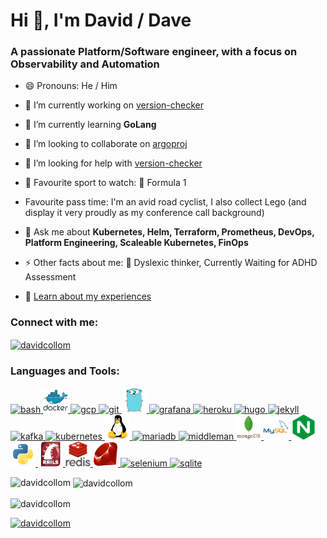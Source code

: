 # Hi 👋, I'm David / Dave
### A passionate Platform/Software engineer, with a focus on Observability and Automation

<p align="left">  </p>

- 😄 Pronouns: He / Him

- 🔭 I’m currently working on [version-checker](https://github.com/jetstack/version-checker)

- 🌱 I’m currently learning **GoLang**

- 👯 I’m looking to collaborate on [argoproj](https://github.com/argoproj)

- 🤝 I’m looking for help with [version-checker](https://github.com/jetstack/version-checker)

- 🏅 Favourite sport to watch: 🏁 Formula 1

- Favourite pass time: I'm an avid road cyclist, I also collect Lego (and display it very proudly as my conference call background)

- 💬 Ask me about **Kubernetes, Helm, Terraform, Prometheus, DevOps, Platform Engineering, Scaleable Kubernetes, FinOps**

- ⚡ Other facts about me: 🧠 Dyslexic thinker, Currently Waiting for ADHD Assessment

- 📄 [Learn about my experiences](https://david.collom.co.uk/cv.pdf)

### Connect with me:
<p align="left">
<a href="https://linkedin.com/in/davidcollom" target="blank"><img align="center" src="https://raw.githubusercontent.com/rahuldkjain/github-profile-readme-generator/master/src/images/icons/Social/linked-in-alt.svg" alt="davidcollom" height="30" width="40" /></a>
</p>

### Languages and Tools:
<p align="left">
  <a href="https://www.gnu.org/software/bash/" target="_blank" rel="noreferrer">
  <img src="https://www.vectorlogo.zone/logos/gnu_bash/gnu_bash-icon.svg" alt="bash" width="40" height="40"
  />
</a>
<a href="https://www.docker.com/" target="_blank" rel="noreferrer">
  <img
    src="https://raw.githubusercontent.com/devicons/devicon/master/icons/docker/docker-original-wordmark.svg" alt="docker" width="40" height="40"
  />
</a>
<a href="https://cloud.google.com" target="_blank" rel="noreferrer">
  <img
    src="https://www.vectorlogo.zone/logos/google_cloud/google_cloud-icon.svg" alt="gcp" width="40" height="40"
  />
</a>
<a href="https://git-scm.com/" target="_blank" rel="noreferrer">
  <img
    src="https://www.vectorlogo.zone/logos/git-scm/git-scm-icon.svg" alt="git" width="40" height="40"
  />
</a>
<a href="https://golang.org" target="_blank" rel="noreferrer">
  <img
    src="https://raw.githubusercontent.com/devicons/devicon/master/icons/go/go-original.svg" alt="go" width="40" height="40"
  />
</a>
<a href="https://grafana.com" target="_blank" rel="noreferrer">
  <img
    src="https://www.vectorlogo.zone/logos/grafana/grafana-icon.svg" alt="grafana" width="40" height="40"
  />
</a>
<a href="https://heroku.com" target="_blank" rel="noreferrer">
  <img
    src="https://www.vectorlogo.zone/logos/heroku/heroku-icon.svg" alt="heroku" width="40" height="40"
  />
</a>
<a href="https://gohugo.io/" target="_blank" rel="noreferrer">
  <img src="https://api.iconify.design/logos-hugo.svg" alt="hugo"  width="40" height="40"
  />
</a>
<a href="https://jekyllrb.com/" target="_blank" rel="noreferrer">
  <img src="https://www.vectorlogo.zone/logos/jekyllrb/jekyllrb-icon.svg" alt="jekyll" width="40" height="40"
  />
</a>
<a href="https://kafka.apache.org/" target="_blank" rel="noreferrer">
  <img src="https://www.vectorlogo.zone/logos/apache_kafka/apache_kafka-icon.svg" alt="kafka" width="40" height="40"
  />
</a>
<a href="https://kubernetes.io" target="_blank" rel="noreferrer">
  <img src="https://www.vectorlogo.zone/logos/kubernetes/kubernetes-icon.svg" alt="kubernetes" width="40" height="40"
  />
</a>
<a href="https://www.linux.org/" target="_blank" rel="noreferrer">
  <img src="https://raw.githubusercontent.com/devicons/devicon/master/icons/linux/linux-original.svg" alt="linux" width="40" height="40"
  />
</a>
<a href="https://mariadb.org/" target="_blank" rel="noreferrer">
  <img src="https://www.vectorlogo.zone/logos/mariadb/mariadb-icon.svg" alt="mariadb" width="40" height="40"
  />
</a>
<a href="https://middlemanapp.com/" target="_blank" rel="noreferrer">
  <img src="https://raw.githubusercontent.com/leungwensen/svg-icon/b84b3f3a3da329b7c1d02346865f8e98beb05413/dist/svg/logos/middleman.svg" alt="middleman" width="40" height="40"
  />
</a>
<a href="https://www.mongodb.com/" target="_blank" rel="noreferrer">
  <img src="https://raw.githubusercontent.com/devicons/devicon/master/icons/mongodb/mongodb-original-wordmark.svg" alt="mongodb" width="40" height="40"
  />
</a>
<a href="https://www.mysql.com/" target="_blank" rel="noreferrer">
  <img src="https://raw.githubusercontent.com/devicons/devicon/master/icons/mysql/mysql-original-wordmark.svg" alt="mysql" width="40" height="40"
  />
</a>
<a href="https://www.nginx.com" target="_blank" rel="noreferrer">
  <img src="https://raw.githubusercontent.com/devicons/devicon/master/icons/nginx/nginx-original.svg" alt="nginx" width="40" height="40"
  />
</a>
<a href="https://www.python.org" target="_blank" rel="noreferrer">
  <img src="https://raw.githubusercontent.com/devicons/devicon/master/icons/python/python-original.svg" alt="python" width="40" height="40"
  />
</a>
<a href="https://rubyonrails.org" target="_blank" rel="noreferrer">
  <img src="https://raw.githubusercontent.com/devicons/devicon/master/icons/rails/rails-original-wordmark.svg" alt="rails" width="40" height="40"
  />
</a>
<a href="https://redis.io" target="_blank" rel="noreferrer">
  <img src="https://raw.githubusercontent.com/devicons/devicon/master/icons/redis/redis-original-wordmark.svg" alt="redis" width="40" height="40"
  />
</a>
<a href="https://www.ruby-lang.org/en/" target="_blank" rel="noreferrer">
  <img src="https://raw.githubusercontent.com/devicons/devicon/master/icons/ruby/ruby-original.svg" alt="ruby" width="40" height="40"/>
</a>
<a href="https://www.selenium.dev" target="_blank" rel="noreferrer">
  <img src="https://raw.githubusercontent.com/detain/svg-logos/780f25886640cef088af994181646db2f6b1a3f8/svg/selenium-logo.svg" alt="selenium" width="40" height="40"
  />
</a>
<a href="https://www.sqlite.org/" target="_blank" rel="noreferrer">
  <img src="https://www.vectorlogo.zone/logos/sqlite/sqlite-icon.svg" alt="sqlite" width="40" height="40"
  />
</a>

</p>

<img align="left" src="https://github-readme-stats.vercel.app/api/top-langs?username=davidcollom&show_icons=true&locale=en&layout=compact" alt="davidcollom" />

&nbsp;<img align="center" src="https://github-readme-stats.vercel.app/api?username=davidcollom&show_icons=true&locale=en" alt="davidcollom" />

<img align="center" src="https://github-readme-streak-stats.herokuapp.com/?user=davidcollom&" alt="davidcollom" />

<a href="https://github.com/ryo-ma/github-profile-trophy"><img src="https://github-profile-trophy.vercel.app/?username=davidcollom" alt="davidcollom" /></a>
